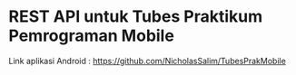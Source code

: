 # REST API untuk Tubes Praktikum Pemrograman Mobile

Link aplikasi Android : https://github.com/NicholasSalim/TubesPrakMobile
